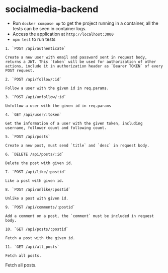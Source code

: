 # socialmedia-backend
- Run `docker compose up` to get the project running in a container, all the tests can be seen in container logs. 
- Access the application at `http://localhost:3000`
- `npm test` to run tests

```
1. `POST /api/authenticate`

Create a new user with email and password sent in request body, returns a JWT. This `token` will be used for authorization of other actions, include it in authorization header as `Bearer TOKEN` of every POST request.

2. `POST /api/follow/:id`

Follow a user with the given id in req.params.

3. `POST /api/unfollow/:id`

Unfollow a user with the given id in req.params

4. `GET /api/user/:token`

Get the information of a user with the given token, including username, follower count and following count.

5. `POST /api/posts`

Create a new post, must send `title` and `desc` in request body.

6. `DELETE /api/posts/:id`

Delete the post with given id.

7. `POST /api/like/:postid`

Like a post with given id.

8. `POST /api/unlike/:postid`

Unlike a post with given id.

9. `POST /api/comments/:postid`

Add a comment on a post, the `comment` must be included in request body.

10. `GET /api/posts/:postid`

Fetch a post with the given id.

11. `GET /api/all_posts`

Fetch all posts.
```

Fetch all posts.
```